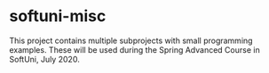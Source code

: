 # softuni-misc

This project contains multiple subprojects with small programming examples.
These will be used during the Spring Advanced Course in SoftUni, July 2020.
